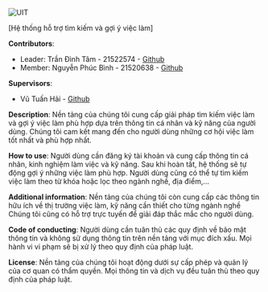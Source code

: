 ![UIT](https://img.shields.io/badge/from-UIT%20VNUHCM-blue?style=for-the-badge&link=https%3A%2F%2Fwww.uit.edu.vn%2F)

[Hệ thống hỗ trợ tìm kiếm và gợi ý việc làm]

**Contributors**:

- Leader: Trần Đình Tâm - 21522574 - [Github](https://github.com/Griselda4774)
- Member: Nguyễn Phúc Bình - 21520638 - [Github](https://github.com/leesoonduck3009)

**Supervisors**:

- Vũ Tuấn Hải - [Github](https://github.com/vutuanhai237)

**Description**: Nền tảng của chúng tôi cung cấp giải pháp tìm kiếm việc làm và gợi ý việc làm phù hợp dựa trên thông tin cá nhân và kỹ năng của người dùng. Chúng tôi cam kết mang đến cho người dùng những cơ hội việc làm tốt nhất và phù hợp nhất.

**How to use**: Người dùng cần đăng ký tài khoản và cung cấp thông tin cá nhân, kinh nghiệm làm việc và kỹ năng. Sau khi hoàn tất, hệ thống sẽ tự động gợi ý những việc làm phù hợp. Người dùng cũng có thể tự tìm kiếm việc làm theo từ khóa hoặc lọc theo ngành nghề, địa điểm,…

**Additional information**: Nền tảng của chúng tôi còn cung cấp các thông tin hữu ích về thị trường việc làm, kỹ năng cần thiết cho từng ngành nghề Chúng tôi cũng có hỗ trợ trực tuyến để giải đáp thắc mắc cho người dùng.

**Code of conducting**: Người dùng cần tuân thủ các quy định về bảo mật thông tin và không sử dụng thông tin trên nền tảng với mục đích xấu. Mọi hành vi vi phạm sẽ bị xử lý theo quy định của pháp luật.

**License**: Nền tảng của chúng tôi hoạt động dưới sự cấp phép và quản lý của cơ quan có thẩm quyền. Mọi thông tin và dịch vụ đều tuân thủ theo quy định của pháp luật.
